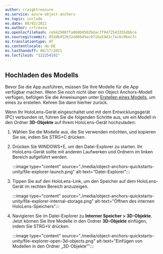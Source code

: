 ```yaml
---
author: craigktreasure
ms.service: azure-object-anchors
ms.topic: include
ms.date: 08/02/2021
ms.author: crtreasu
ms.openlocfilehash: ce942908ffa068b0502bdac7f9472543355dbbce
ms.sourcegitcommit: 05dd6452632e00645ec0716a5943c7ac6c9bec7c
ms.translationtype: HT
ms.contentlocale: de-DE
ms.lasthandoff: 08/17/2021
ms.locfileid: "122254192"
---
```

## <a name="upload-your-model"></a>Hochladen des Modells

Bevor Sie die App ausführen, müssen Sie Ihre Modelle für die App verfügbar machen.
Wenn Sie noch nicht über ein Object Anchors-Modell verfügen, befolgen Sie die Anweisungen unter [Erstellen eines Modells](../articles/object-anchors/quickstarts/get-started-model-conversion.md), um eines zu erstellen. Kehren Sie dann hierher zurück.

Wenn Ihr HoloLens-Gerät eingeschaltet und mit dem Entwicklungsgerät (PC) verbunden ist, führen Sie die folgenden Schritte aus, um ein Modell in den Ordner **3D-Objekte** auf Ihrem HoloLens-Gerät hochzuladen:

1. Wählen Sie die Modelle aus, die Sie verwenden möchten, und kopieren Sie sie, indem Sie STRG+C drücken.

2. Drücken Sie WINDOWS+E, um den Datei-Explorer zu starten. Ihr HoloLens-Gerät sollte mit anderen Laufwerken und Ordnern im linken Bereich aufgeführt werden.

    :::image type="content" source="./media/object-anchors-quickstarts-unity/file-explorer-launch.png" alt-text="Datei-Explorer":::

3. Tippen Sie auf den HoloLens-Link, um den Speicher auf dem HoloLens-Gerät im rechten Bereich anzuzeigen.

    :::image type="content" source="./media/object-anchors-quickstarts-unity/file-explorer-internal-storage.png" alt-text="Öffnen des internen HoloLens-Speichers":::

4. Navigieren Sie im Datei-Explorer zu **Interner Speicher > 3D-Objekte**. Jetzt können Sie Ihre Modelle in den Ordner **3D-Objekte** einfügen, indem Sie STRG+V drücken.

    :::image type="content" source="./media/object-anchors-quickstarts-unity/file-explorer-open-3d-objects.png" alt-text="Einfügen von Modellen in den Ordner „3D-Objekte“":::